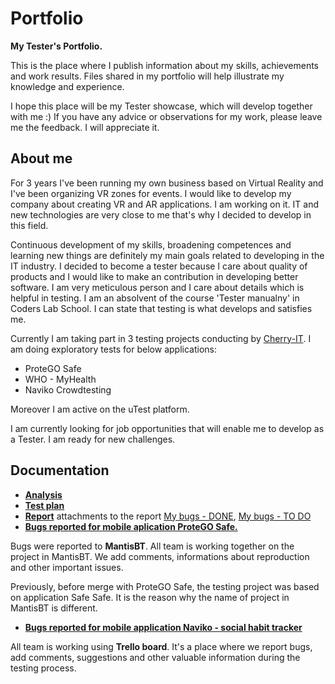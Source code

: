 # Portfolio
**My Tester's Portfolio.**

This is the place where I publish information about my skills, achievements and work results. Files shared in my portfolio will help illustrate my knowledge and experience.


I hope this place will be my Tester showcase, which will develop together with me :) 
If you have any advice or observations for my work, please leave me the feedback. I will appreciate it.



## About me
For 3 years I've been running my own business based on Virtual Reality and I've been organizing VR zones for events. I would like to develop my company about creating VR and AR applications. I am working on it. IT and new technologies are very close to me that's why I decided to develop in this field. 

Continuous development of my skills, broadening competences and learning new things are definitely my main goals related to developing in the IT industry. I decided to become a tester because I care about quality of products and I would like to make an contribution in developing better software. I am very meticulous person and I care about details which is helpful in testing. I am an absolvent of the course 'Tester manualny' in Coders Lab School. I can state that testing is what develops and satisfies me.

Currently I am taking part in 3 testing projects conducting by [Cherry-IT](http://cherry-it.pl/). I am doing exploratory tests for below applications:
* ProteGO Safe
* WHO - MyHealth
* Naviko Crowdtesting

Moreover I am active  on the uTest platform. 

I am currently looking for job opportunities that will enable me to develop as a Tester. I am ready for new challenges.

## Documentation
* **[Analysis](https://drive.google.com/file/d/1giQpUc1SB0yaXQoUKSn6QgwhPFaSn5sO/view?usp=sharing)**
* **[Test plan](https://drive.google.com/file/d/1mkY2TI3Wjn7Kq_oddpLk1MUBRFJjDmnC/view?usp=sharing)**
* **[Report](https://drive.google.com/file/d/1R4Q8HvhS2BnDTbke5mW22ZvfW2rQ4ez3/view?usp=sharing)** attachments to the report [My bugs - DONE](https://drive.google.com/file/d/1ji24b1_wIOoklRo5J0TV5_UWLBL2Zkhb/view?usp=sharing), [My bugs - TO DO](https://drive.google.com/file/d/1sQDjFO4chLuCdAcFEWPvR9CPCmPoAaIo/view?usp=sharing)
* **[Bugs reported for mobile aplication ProteGO Safe.](https://quac.org/projects/SafeSafe/Mantis/print_all_bug_page_word.php?search=&sort=last_updated&dir=ASC&type_page=html&export=-1&show_flag=0&filter=5ed7fe98a2af8)**

Bugs were reported to **MantisBT**. All team is working together on the project in MantisBT. We add comments, informations about reproduction and other important issues.

Previously, before merge with ProteGO Safe, the testing project was based on application Safe Safe. It is the reason why the name of project in MantisBT is different.

* **[Bugs reported for mobile application Naviko - social habit tracker](https://drive.google.com/file/d/1sQDjFO4chLuCdAcFEWPvR9CPCmPoAaIo/view?usp=sharing)**

All team is working using **Trello board**. It's a place where we report bugs, add comments, suggestions and other valuable information during the testing process.



